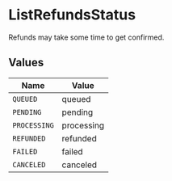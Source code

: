 # ListRefundsStatus

Refunds may take some time to get confirmed.


## Values

| Name         | Value        |
| ------------ | ------------ |
| `QUEUED`     | queued       |
| `PENDING`    | pending      |
| `PROCESSING` | processing   |
| `REFUNDED`   | refunded     |
| `FAILED`     | failed       |
| `CANCELED`   | canceled     |